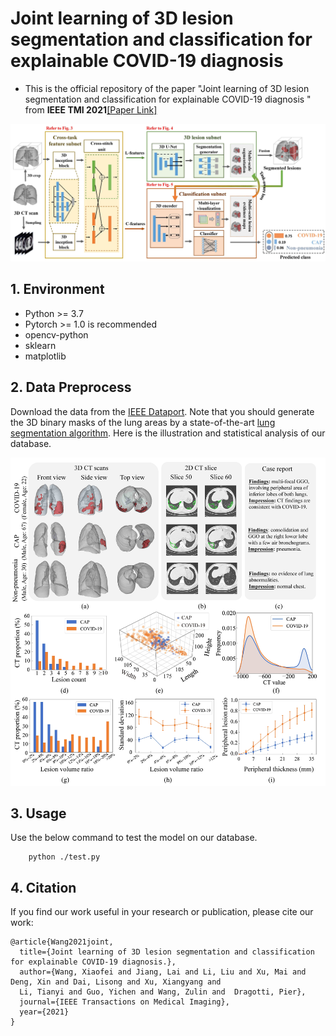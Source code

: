# Joint learning of 3D lesion segmentation and classification for explainable COVID-19 diagnosis
- This is the official repository of the paper "Joint learning of 3D lesion segmentation and
classification for explainable COVID-19 diagnosis
" from **IEEE TMI 2021**[[Paper Link]](http://www.buaamc2.net/pdf/TMI21COVID.pdf "Paper Link")

![framework](./img/framework.jpg)

## 1. Environment
- Python >= 3.7
- Pytorch >= 1.0 is recommended
- opencv-python
- sklearn
- matplotlib


## 2. Data Preprocess

Download the data from the [IEEE Dataport](https://dx.doi.org/10.21227/mxb3-7j48). Note that you should generate the 3D binary masks of the lung areas
by a state-of-the-art [lung segmentation algorithm](https://arxiv.org/abs/2001.11767). Here is the 
illustration and statistical analysis of our database.


![framework](./img/datasource.jpg)


## 3. Usage
Use the below command to test the model on our database.
```
    python ./test.py 
```


## 4. Citation
If you find our work useful in your research or publication, please cite our work:
```
@article{Wang2021joint,
  title={Joint learning of 3D lesion segmentation and classification for explainable COVID-19 diagnosis.},
  author={Wang, Xiaofei and Jiang, Lai and Li, Liu and Xu, Mai and Deng, Xin and Dai, Lisong and Xu, Xiangyang and 
  Li, Tianyi and Guo, Yichen and Wang, Zulin and  Dragotti, Pier},
  journal={IEEE Transactions on Medical Imaging},
  year={2021}
}
```

